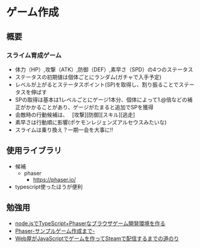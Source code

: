 # ゲーム作成
## 概要
### スライム育成ゲーム
- 体力（HP）,攻撃（ATK）,防御（DEF）,素早さ（SPD）の4つのステータス
- ステータスの初期値は個体ごとにランダム(ガチャで入手予定)
- レベルが上がるとステータスポイント(SP)を取得し、割り振ることでステータスを伸ばす
- SPの取得は基本は1レベルごとにゲージ1本分、個体によって1.@倍などの補正がかかることがあり、ゲージがたまると追加でSPを獲得
- 会敵時の行動候補は、　  [攻撃][防御][スキル][逃走]
- 素早さは行動順に影響(ポケモンレジェンズアルセウスみたいな)
- スライムは乗り換え？一期一会を大事に‼

## 使用ライブラリ
- 候補
  - phaser
    - https://phaser.io/
- typescript使ったほうが便利

## 勉強用
- [node.jsでTypeScript+Phaserなブラウザゲーム開発環境を作る](https://tech.e3factory.com/programming/2551)
- [Phaser-サンプルゲーム作成まで-](https://note.com/_kikiyo_/n/n350a43dcbf37)
- [Web屋がJavaScriptでゲームを作ってSteamで配信するまでの道のり](https://qiita.com/laineus/items/0bb62f58910ccdfa1d34)
